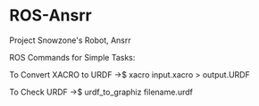 # ROS-Ansrr
Project Snowzone's Robot, Ansrr


ROS Commands for Simple Tasks:

To Convert XACRO to URDF
  ->$ xacro input.xacro > output.URDF

To Check URDF
  ->$ urdf_to_graphiz filename.urdf
